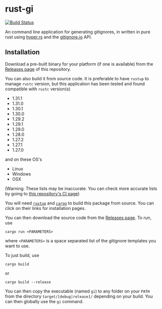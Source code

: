 # rust-gi

[![Build Status](https://travis-ci.com/Spaceface16518/rust-gi.svg?branch=master)](https://travis-ci.com/Spaceface16518/rust-gi)

An command line application for generating gitignores, in written in pure rust using [hyper.rs](https://hyper.rs/) and the  [gitignore.io](https://www.gitignore.io/) API.

## Installation

Download a pre-built binary for your platform (if one is available) from the [Releases page](https://github.com/Spaceface16518/rust-gi/releases) of this repository.

You can also build it from source code. It is preferable to have `rustup` to manage `rustc` version, but this application has been tested and found compatible with `rustc` version(s)

 - 1.31.1
 - 1.31.0
 - 1.30.1
 - 1.30.0
 - 1.29.2
 - 1.29.1
 - 1.29.0
 - 1.28.0
 - 1.27.2
 - 1.27.1
 - 1.27.0

and on these OS's

- Linux
- Windows
- OSX

(Warning: These lists may be inaccurate. You can check more accurate lists by going to [this repository's CI page](https://travis-ci.com/Spaceface16518/rust-gi))

You will need [`rustup`](https://rustup.rs/) and [`cargo`](https://doc.rust-lang.org/cargo/getting-started/installation.html#installation) to build this package from source. You can click on their links for installation pages.

You can then download the source code from the [Releases page](https://github.com/Spaceface16518/rust-gi/releases). To run, use

```shell
cargo run <PARAMETERS>
```

where `<PARAMETERS>` is a space separated list of the gitignore templates you want to use.

To just build, use

```shell
cargo build
```

or

```shell
cargo build --release
```

You can then copy the executable (named `gi`) to any folder on your `PATH` from the directory `target/[debug|release]/` depending on your build. You can then globally use the `gi` command.
